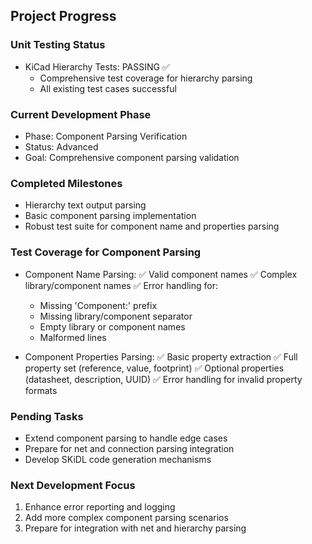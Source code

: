 ## Project Progress

### Unit Testing Status
- KiCad Hierarchy Tests: PASSING ✅
  - Comprehensive test coverage for hierarchy parsing
  - All existing test cases successful

### Current Development Phase
- Phase: Component Parsing Verification
- Status: Advanced
- Goal: Comprehensive component parsing validation

### Completed Milestones
- Hierarchy text output parsing
- Basic component parsing implementation
- Robust test suite for component name and properties parsing

### Test Coverage for Component Parsing
- Component Name Parsing:
  ✅ Valid component names
  ✅ Complex library/component names
  ✅ Error handling for:
    - Missing 'Component:' prefix
    - Missing library/component separator
    - Empty library or component names
    - Malformed lines

- Component Properties Parsing:
  ✅ Basic property extraction
  ✅ Full property set (reference, value, footprint)
  ✅ Optional properties (datasheet, description, UUID)
  ✅ Error handling for invalid property formats

### Pending Tasks
- Extend component parsing to handle edge cases
- Prepare for net and connection parsing integration
- Develop SKiDL code generation mechanisms

### Next Development Focus
1. Enhance error reporting and logging
2. Add more complex component parsing scenarios
3. Prepare for integration with net and hierarchy parsing

